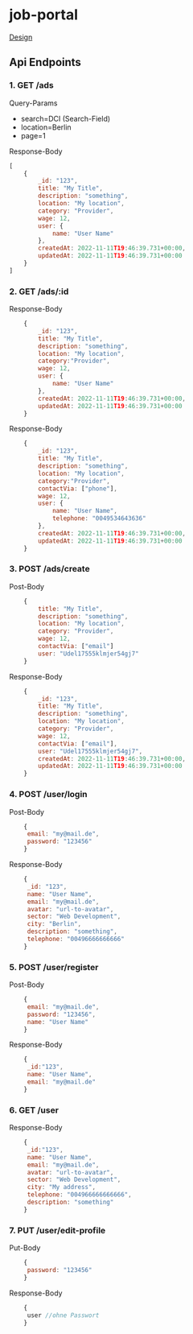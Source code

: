 # job-portal
[Design](https://www.figma.com/file/cmWtNE21nByCtTRUkoR2uS/Wireframing-DT?node-id=0%3A1&t=eXEWluvSXX6WsSus-0)



## Api Endpoints

<!-- Route für Listenansicht. Alle User haben Zugriff. -->
### 1. GET /ads

Query-Params

- search=DCI (Search-Field)
- location=Berlin
- page=1

Response-Body

```javascript
[
    {
        _id: "123",
        title: "My Title",
        description: "something",
        location: "My location",
        category: "Provider",
        wage: 12,
        user: {
            name: "User Name"
        },
        createdAt: 2022-11-11T19:46:39.731+00:00,
        updatedAt: 2022-11-11T19:46:39.731+00:00
    }
]
```


<!-- Get Anzeige by Id. -->
### 2. GET /ads/:id

<!-- Ohne auth. Jeder User hat Zugriff. -->
Response-Body

```javascript
    {
        _id: "123",
        title: "My Title",
        description: "something",
        location: "My location",
        category:"Provider",
        wage: 12,
        user: {
            name: "User Name"
        },
        createdAt: 2022-11-11T19:46:39.731+00:00,
        updatedAt: 2022-11-11T19:46:39.731+00:00
    }
```

<!-- Mit auth. Nur Angemeldete haben Zugriff. -->
Response-Body

```javascript
    {
        _id: "123",
        title: "My Title",
        description: "something",
        location: "My location",
        category:"Provider",
        contactVia: ["phone"],
        wage: 12,
        user: {
            name: "User Name",
            telephone: "0049534643636"
        },
        createdAt: 2022-11-11T19:46:39.731+00:00,
        updatedAt: 2022-11-11T19:46:39.731+00:00
    }
```


<!-- Ab hier nur mit Authorisation -->

### 3. POST /ads/create

Post-Body

```javascript
    {
        title: "My Title",
        description: "something",
        location: "My location",
        category: "Provider",
        wage: 12, 
        contactVia: ["email"]
        user: "Udel17555klmjer54gj7"
    }
```

Response-Body

```javascript
    {
        _id: "123",
        title: "My Title",
        description: "something",
        location: "My location",
        category: "Provider",
        wage: 12,
        contactVia: ["email"],
        user: "Udel17555klmjer54gj7",
        createdAt: 2022-11-11T19:46:39.731+00:00,
        updatedAt: 2022-11-11T19:46:39.731+00:00
    }
```


### 4. POST /user/login

Post-Body

```javascript
    {
     email: "my@mail.de",
     password: "123456"
    }
```

Response-Body

```javascript
    {
     _id: "123",
     name: "User Name",
     email: "my@mail.de",
     avatar: "url-to-avatar",
     sector: "Web Development",
     city: "Berlin",
     description: "something",
     telephone: "00496666666666"
    }
```

### 5. POST /user/register

Post-Body

```javascript
    {
     email: "my@mail.de",
     password: "123456",
     name: "User Name"
    }
```

Response-Body

```javascript
    {
     _id:"123",
     name: "User Name",
     email: "my@mail.de"
    }
```


### 6. GET /user

Response-Body

```javascript
    {
     _id:"123",
     name: "User Name",
     email: "my@mail.de",
     avatar: "url-to-avatar",
     sector: "Web Development",
     city: "My address",
     telephone: "004966666666666",
     description: "something"
    }
```

### 7. PUT /user/edit-profile

Put-Body

```javascript
    {
     password: "123456"
    }
```

Response-Body

```javascript
    {
     user //ohne Passwort
    }
```
